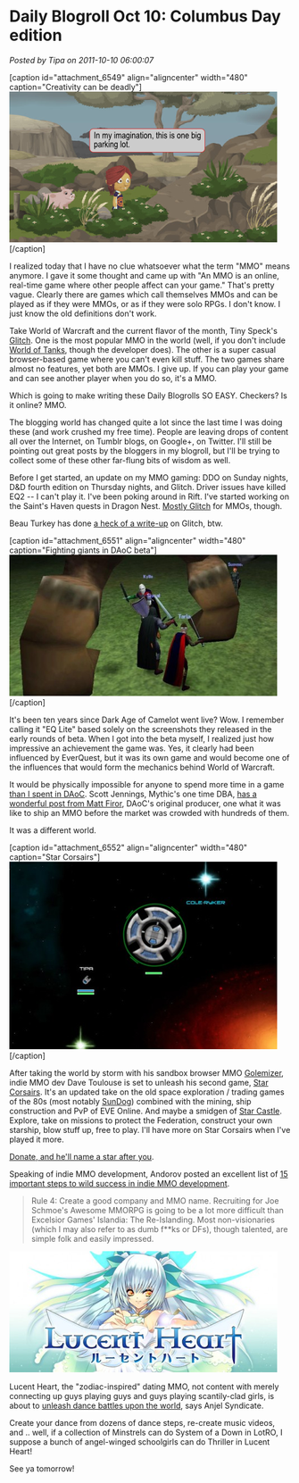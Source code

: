 # Daily Blogroll Oct 10: Columbus Day edition

*Posted by Tipa on 2011-10-10 06:00:07*

[caption id="attachment\_6549" align="aligncenter" width="480" caption="Creativity can be deadly"][![](../uploads/2011/10/glitch.png "Creativity can be deadly")](../uploads/2011/10/glitch.png)[/caption]

I realized today that I have no clue whatsoever what the term "MMO" means anymore. I gave it some thought and came up with "An MMO is an online, real-time game where other people affect can your game." That's pretty vague. Clearly there are games which call themselves MMOs and can be played as if they were MMOs, or as if they were solo RPGs. I don't know. I just know the old definitions don't work.

Take World of Warcraft and the current flavor of the month, Tiny Speck's [Glitch](http://glitch.com "Glitch"). One is the most popular MMO in the world (well, if you don't include [World of Tanks](http://game.worldoftanks.com/about "About World of Tanks"), though the developer does). The other is a super casual browser-based game where you can't even kill stuff. The two games share almost no features, yet both are MMOs. I give up. If you can play your game and can see another player when you do so, it's a MMO.

Which is going to make writing these Daily Blogrolls SO EASY. Checkers? Is it online? MMO.

The blogging world has changed quite a lot since the last time I was doing these (and work crushed my free time). People are leaving drops of content all over the Internet, on Tumblr blogs, on Google+, on Twitter. I'll still be pointing out great posts by the bloggers in my blogroll, but I'll be trying to collect some of these other far-flung bits of wisdom as well.

Before I get started, an update on my MMO gaming: DDO on Sunday nights, D&D fourth edition on Thursday nights, and Glitch. Driver issues have killed EQ2 -- I can't play it. I've been poking around in Rift. I've started working on the Saint's Haven quests in Dragon Nest. [Mostly Glitch](https://plus.google.com/108460561201888322767/posts/JmCoShk3siV) for MMOs, though.

Beau Turkey has done [a heck of a write-up](http://massively.joystiq.com/2011/10/09/rise-and-shiny-recap-glitch/) on Glitch, btw.

[caption id="attachment\_6551" align="aligncenter" width="480" caption="Fighting giants in DAoC beta"][![](../uploads/2011/10/01cf1aed618e714403893048aef63ded-480x253.jpg "Fighting giants in DAoC beta")](../uploads/2011/10/01cf1aed618e714403893048aef63ded.jpg)[/caption]

It's been ten years since Dark Age of Camelot went live? Wow. I remember calling it "EQ Lite" based solely on the screenshots they released in the early rounds of beta. When I got into the beta myself, I realized just how impressive an achievement the game was. Yes, it clearly had been influenced by EverQuest, but it was its own game and would become one of the influences that would form the mechanics behind World of Warcraft.

It would be physically impossible for anyone to spend more time in a game [than I spent in DAoC](../daoc/). Scott Jennings, Mythic's one time DBA, [has a wonderful post from Matt Firor](http://www.brokentoys.org/2011/10/09/a-decade-of-camelot/), DAoC's original producer, one what it was like to ship an MMO before the market was crowded with hundreds of them.

It was a different world.

[caption id="attachment\_6552" align="aligncenter" width="480" caption="Star Corsairs"][![](../uploads/2011/10/Fullscreen-capture-1092011-92615-PM-480x336.jpg "Star Corsairs")](../uploads/2011/10/Fullscreen-capture-1092011-92615-PM.jpg)[/caption]

After taking the world by storm with his sandbox browser MMO [Golemizer](http://www.golemizer.com/), indie MMO dev Dave Toulouse is set to unleash his second game, [Star Corsairs](http://www.starcorsairs.com/ "Star Corsairs"). It's an updated take on the old space exploration / trading games of the 80s (most notably [SunDog](http://en.wikipedia.org/wiki/SunDog:_Frozen_Legacy)) combined with the mining, ship construction and PvP of EVE Online. And maybe a smidgen of [Star Castle](http://en.wikipedia.org/wiki/Star_Castle). Explore, take on missions to protect the Federation, construct your own starship, blow stuff up, free to play. I'll have more on Star Corsairs when I've played it more.

[Donate, and he'll name a star after you](http://www.starcorsairs.com/nameastar.htm).

Speaking of indie MMO development, Andorov posted an excellent list of [15 important steps to wild success in indie MMO development](http://forum.unity3d.com/threads/106750-Top-15-rules-of-successful-indie-MMO-developers).


> Rule 4: Create a good company and MMO name. Recruiting for Joe Schmoe's Awesome MMORPG is going to be a lot more difficult than Excelsior Games' Islandia: The Re-Islanding. Most non-visionaries (which I may also refer to as dumb f**ks or DFs), though talented, are simple folk and easily impressed.



[![](../uploads/2011/10/lucentheartlogo-480x217.jpg "Lucent Heart")](../uploads/2011/10/lucentheartlogo.jpg)

Lucent Heart, the "zodiac-inspired" dating MMO, not content with merely connecting up guys playing guys and guys playing scantily-clad girls, is about to [unleash dance battles upon the world](http://www.anjelsyndicate.org/2011/08/31/lucent-heart-first-expansion-adds-dance-battles/), says Anjel Syndicate.

Create your dance from dozens of dance steps, re-create music videos, and .. well, if a collection of Minstrels can do System of a Down in LotRO, I suppose a bunch of angel-winged schoolgirls can do Thriller in Lucent Heart!



See ya tomorrow!

